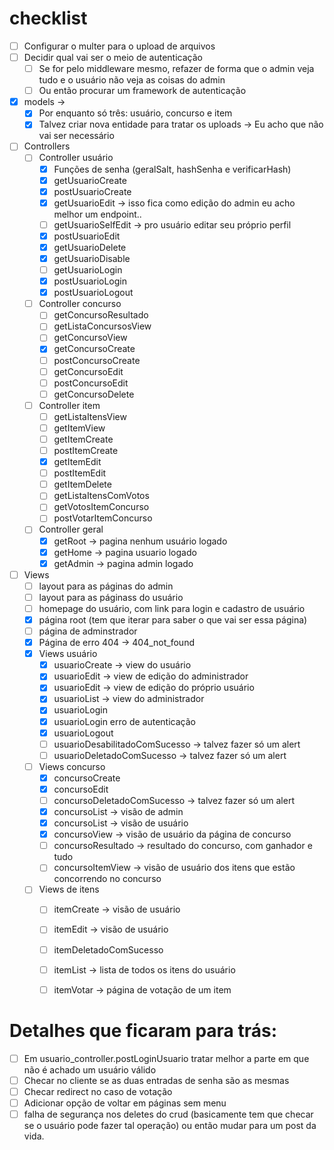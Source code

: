 # checklist
- [ ] Configurar o multer para  o upload de arquivos
- [ ] Decidir qual vai ser o meio de autenticação
    - [ ] Se for pelo middleware mesmo, refazer de forma que o admin veja tudo e o usuário não veja as coisas do admin
    - [ ] Ou então procurar um framework de autenticação
- [x] models -> 
    - [x] Por enquanto só três: usuário, concurso e item
    - [x] Talvez criar nova entidade para tratar os uploads -> Eu acho que não vai ser necessário
- [ ] Controllers
    - [ ] Controller usuário
        - [x] Funções de senha (geralSalt, hashSenha e verificarHash)
        - [x] getUsuarioCreate 
        - [x] postUsuarioCreate 
        - [x] getUsuarioEdit -> isso fica como edição do admin eu acho melhor um endpoint..
        - [ ] getUsuarioSelfEdit -> pro usuário editar seu próprio perfil
        - [x] postUsuarioEdit
        - [x] getUsuarioDelete
        - [x] getUsuarioDisable
        - [ ] getUsuarioLogin
        - [x] postUsuarioLogin
        - [x] postUsuarioLogout
    - [ ] Controller concurso
        - [ ] getConcursoResultado
        - [ ] getListaConcursosView
        - [ ] getConcursoView
        - [x] getConcursoCreate
        - [ ] postConcursoCreate
        - [ ] getConcursoEdit
        - [ ] postConcursoEdit
        - [ ] getConcursoDelete
    - [ ] Controller item
        - [ ] getListaItensView
        - [ ] getItemView
        - [ ] getItemCreate
        - [ ] postItemCreate
        - [x] getItemEdit
        - [ ] postItemEdit
        - [ ] getItemDelete
        - [ ] getListaItensComVotos
        - [ ] getVotosItemConcurso
        - [ ] postVotarItemConcurso
    - [ ] Controller geral
        - [x] getRoot -> pagina nenhum usuário logado
        - [x] getHome -> pagina usuario logado
        - [x] getAdmin -> pagina admin logado
- [ ] Views
    - [ ] layout para as páginas do admin
    - [ ] layout para as páginass do usuário
    - [ ] homepage do usuário, com link para login e cadastro de usuário
    - [x] página root (tem que iterar para saber o que vai ser essa página)
    - [ ] página de adminstrador
    - [x] Página de erro 404 -> 404_not_found
    - [x] Views usuário
        - [x] usuarioCreate -> view do usuário
        - [x] usuarioEdit -> view de edição do administrador
        - [x] usuarioEdit -> view de edição do próprio usuário
        - [x] usuarioList -> view do administrador
        - [x] usuarioLogin
        - [x] usuarioLogin erro de autenticação
        - [x] usuarioLogout
        - [ ] usuarioDesabilitadoComSucesso -> talvez fazer só um alert
        - [ ] usuarioDeletadoComSucesso ->  talvez fazer só um alert
    - [ ] Views concurso
        - [x] concursoCreate
        - [x] concursoEdit
        - [ ] concursoDeletadoComSucesso -> talvez fazer só um alert
        - [x] concursoList -> visão de admin
        - [x] concursoList -> visão de usuário
        - [x] concursoView -> visão de usuário da página de concurso
        - [ ] concursoResultado -> resultado do concurso, com ganhador e tudo
        - [ ] concursoItemView -> visão de usuário dos itens que estão concorrendo no concurso
    - [ ] Views de itens
        - [ ] itemCreate -> visão de usuário
        - [ ] itemEdit -> visão de usuário
        - [ ] itemDeletadoComSucesso
        - [ ] itemList -> lista de todos os itens do usuário
        - [ ] itemVotar -> página de votação de um item


# Detalhes que ficaram para trás:
- [ ] Em usuario_controller.postLoginUsuario tratar melhor a parte em
    que não é achado um usuário válido
- [ ] Checar no cliente se as duas entradas de senha são as mesmas
- [ ] Checar redirect no caso de votação
- [ ] Adicionar opção de voltar em páginas sem menu
- [ ] falha de segurança nos deletes do crud (basicamente tem que checar se o usuário pode fazer tal operação) ou então mudar para um post da vida.